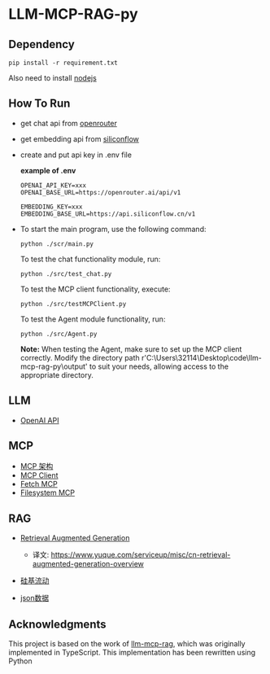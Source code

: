 # LLM-MCP-RAG-py

## Dependency
```
pip install -r requirement.txt
```
Also need to install [nodejs](https://nodejs.org/zh-cn)

## How To Run
- get chat api from [openrouter](https://openrouter.ai/)
- get embedding api from [siliconflow](https://cloud.siliconflow.cn/models)
- create and put api key in .env file

    **example of .env**
    ```
    OPENAI_API_KEY=xxx
    OPENAI_BASE_URL=https://openrouter.ai/api/v1

    EMBEDDING_KEY=xxx
    EMBEDDING_BASE_URL=https://api.siliconflow.cn/v1
    ```
- To start the main program, use the following command:
    ```
    python ./scr/main.py
    ```
    To test the chat functionality module, run:
    ```
    python ./src/test_chat.py
    ```
    To test the MCP client functionality, execute:
    ```
    python ./src/testMCPClient.py
    ```
    To test the Agent module functionality, run:
    ```
    python ./src/Agent.py
    ```
    **Note:** When testing the Agent, make sure to set up the MCP client correctly. Modify the directory path r'C:\Users\32114\Desktop\code\llm-mcp-rag-py\output' to suit your needs, allowing access to the appropriate directory.
## LLM
- [OpenAI API](https://platform.openai.com/docs/api-reference/chat)

## MCP

- [MCP 架构](https://modelcontextprotocol.io/docs/concepts/architecture)
- [MCP Client](https://modelcontextprotocol.io/quickstart/client)
- [Fetch MCP](https://github.com/modelcontextprotocol/servers/tree/main/src/fetch)
- [Filesystem MCP](https://github.com/modelcontextprotocol/servers/tree/main/src/filesystem)

## RAG

- [Retrieval Augmented Generation](https://scriv.ai/guides/retrieval-augmented-generation-overview/)
    - 译文: https://www.yuque.com/serviceup/misc/cn-retrieval-augmented-generation-overview
- [硅基流动](https://cloud.siliconflow.cn/models)

- [json数据](https://jsonplaceholder.typicode.com/)

## Acknowledgments
This project is based on the work of [llm-mcp-rag](https://github.com/KelvinQiu802/llm-mcp-rag), which was originally implemented in TypeScript. This implementation has been rewritten using Python